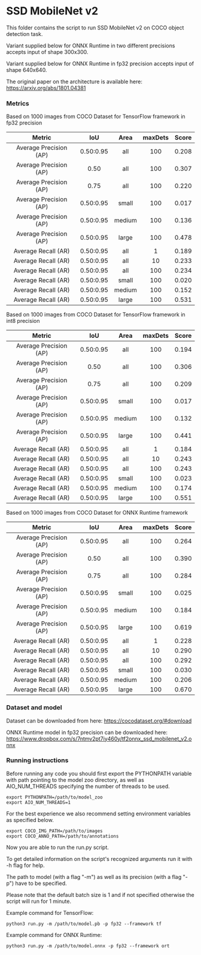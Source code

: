 # SSD MobileNet v2

This folder contains the script to run SSD MobileNet v2 on COCO object detection task.

Variant supplied below for ONNX Runtime in two different precisions accepts input of shape 300x300.

Variant supplied below for ONNX Runtime in fp32 precision accepts input of shape 640x640.

The original paper on the architecture is available here: https://arxiv.org/abs/1801.04381

### Metrics

Based on 1000 images from COCO Dataset for TensorFlow framework in fp32 precision

| Metric                  | IoU       | Area   | maxDets |Score  |
|:---:                    |:---:      |:---:   |:---:    |:---:  |
| Average Precision  (AP) | 0.50:0.95 |    all | 100     | 0.208 |
| Average Precision  (AP) | 0.50      |    all | 100     | 0.307 |
| Average Precision  (AP) | 0.75      |    all | 100     | 0.220 |
| Average Precision  (AP) | 0.50:0.95 |  small | 100     | 0.017 |
| Average Precision  (AP) | 0.50:0.95 | medium | 100     | 0.136 |
| Average Precision  (AP) | 0.50:0.95 |  large | 100     | 0.478 |
| Average Recall     (AR) | 0.50:0.95 |    all |   1     | 0.189 |
| Average Recall     (AR) | 0.50:0.95 |    all |  10     | 0.233 |
| Average Recall     (AR) | 0.50:0.95 |    all | 100     | 0.234 |
| Average Recall     (AR) | 0.50:0.95 |  small | 100     | 0.020 |
| Average Recall     (AR) | 0.50:0.95 | medium | 100     | 0.152 |
| Average Recall     (AR) | 0.50:0.95 |  large | 100     | 0.531 |

Based on 1000 images from COCO Dataset for TensorFlow framework in int8 precision

| Metric                  | IoU       | Area   | maxDets |Score  |
|:---:                    |:---:      |:---:   |:---:    |:---:  |
| Average Precision  (AP) | 0.50:0.95 |    all | 100     | 0.194 |
| Average Precision  (AP) | 0.50      |    all | 100     | 0.306 |
| Average Precision  (AP) | 0.75      |    all | 100     | 0.209 |
| Average Precision  (AP) | 0.50:0.95 |  small | 100     | 0.017 |
| Average Precision  (AP) | 0.50:0.95 | medium | 100     | 0.132 |
| Average Precision  (AP) | 0.50:0.95 |  large | 100     | 0.441 |
| Average Recall     (AR) | 0.50:0.95 |    all |   1     | 0.184 |
| Average Recall     (AR) | 0.50:0.95 |    all |  10     | 0.243 |
| Average Recall     (AR) | 0.50:0.95 |    all | 100     | 0.243 |
| Average Recall     (AR) | 0.50:0.95 |  small | 100     | 0.023 |
| Average Recall     (AR) | 0.50:0.95 | medium | 100     | 0.174 |
| Average Recall     (AR) | 0.50:0.95 |  large | 100     | 0.551 |

Based on 1000 images from COCO Dataset for ONNX Runtime framework

| Metric                  | IoU       | Area   | maxDets |Score  |
|:---:                    |:---:      |:---:   |:---:    |:---:  |
| Average Precision  (AP) | 0.50:0.95 |    all | 100     | 0.264 |
| Average Precision  (AP) | 0.50      |    all | 100     | 0.390 |
| Average Precision  (AP) | 0.75      |    all | 100     | 0.284 |
| Average Precision  (AP) | 0.50:0.95 |  small | 100     | 0.025 |
| Average Precision  (AP) | 0.50:0.95 | medium | 100     | 0.184 |
| Average Precision  (AP) | 0.50:0.95 |  large | 100     | 0.619 |
| Average Recall     (AR) | 0.50:0.95 |    all |   1     | 0.228 |
| Average Recall     (AR) | 0.50:0.95 |    all |  10     | 0.290 |
| Average Recall     (AR) | 0.50:0.95 |    all | 100     | 0.292 |
| Average Recall     (AR) | 0.50:0.95 |  small | 100     | 0.030 |
| Average Recall     (AR) | 0.50:0.95 | medium | 100     | 0.206 |
| Average Recall     (AR) | 0.50:0.95 |  large | 100     | 0.670 |

### Dataset and model

Dataset can be downloaded from here: https://cocodataset.org/#download

ONNX Runtime model in fp32 precision can be downloaded here: https://www.dropbox.com/s/7ntmv2pt7iy460y/tf2onnx_ssd_mobilenet_v2.onnx

### Running instructions

Before running any code you should first export the PYTHONPATH variable with path pointing to the model zoo directory,
as well as AIO_NUM_THREADS specifying the number of threads to be used.

```
export PYTHONPATH=/path/to/model_zoo
export AIO_NUM_THREADS=1
```

For the best experience we also recommend setting environment variables as specified below.

```
export COCO_IMG_PATH=/path/to/images
export COCO_ANNO_PATH=/path/to/annotations
```

Now you are able to run the run.py script. 

To get detailed information on the script's recognized arguments run it with -h flag for help.

The path to model (with a flag "-m") as well as its precision (with a flag "-p") have to be specified.

Please note that the default batch size is 1 and if not specified otherwise the script will run for 1 minute.

Example command for TensorFlow: 

```
python3 run.py -m /path/to/model.pb -p fp32 --framework tf
```

Example command for ONNX Runtime: 

```
python3 run.py -m /path/to/model.onnx -p fp32 --framework ort
```